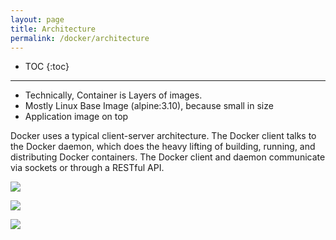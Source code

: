 ```yaml
---
layout: page
title: Architecture
permalink: /docker/architecture
---
```


- TOC
{:toc}

---

- Technically, Container is Layers of images.
- Mostly Linux Base Image (alpine:3.10), because small in size
- Application image on top

Docker uses a typical client-server architecture. The Docker client talks to the Docker daemon, which does the heavy lifting of building, running, and distributing Docker containers. The Docker client and daemon communicate via sockets or through a RESTful API.

![]({{site.cdn}}/webservices/docker/docker-architecture-2.png)

![]({{site.cdn}}/webservices/docker/docker-components.png)

![]({{site.cdn}}/webservices/docker/docker-architecture.png)

